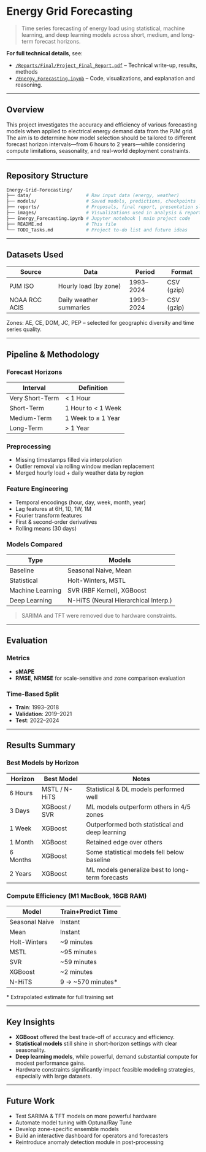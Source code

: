 # Energy Grid Forecasting

> Time series forecasting of energy load using statistical, machine learning, and deep learning models across short, medium, and long-term forecast horizons.

**For full technical details**, see:
- [`/Reports/Final/Project_Final_Report.pdf`](./Reports/Final/Project_Final_Report.pdf) – Technical write-up, results, methods
- [`/Energy_Forecasting.ipynb`](./Energy_Forecasting.ipynb) – Code, visualizations, and explanation and reasoning.

---

## Overview

This project investigates the accuracy and efficiency of various forecasting models when applied to electrical energy demand data from the PJM grid. The aim is to determine how model selection should be tailored to different forecast horizon intervals—from 6 hours to 2 years—while considering compute limitations, seasonality, and real-world deployment constraints.

---

## Repository Structure

```bash
Energy-Grid-Forecasting/
├── data/                    # Raw input data (energy, weather)
├── models/                  # Saved models, predictions, checkpoints
├── reports/                 # Proposals, final report, presentation slides
├── images/                  # Visualizations used in analysis & reports
├── Energy_Forecasting.ipynb # Jupyter notebook | main project code
├── README.md                # This file
└── TODO_Tasks.md            # Project to-do list and future ideas
```

---

## Datasets Used

| Source            | Data                       | Period       | Format     |
|------------------|----------------------------|--------------|------------|
| PJM ISO          | Hourly load (by zone)      | 1993–2024    | CSV (gzip) |
| NOAA RCC ACIS    | Daily weather summaries    | 1993–2024    | CSV (gzip) |

Zones: AE, CE, DOM, JC, PEP – selected for geographic diversity and time series quality.

---

## Pipeline & Methodology

### Forecast Horizons

| Interval         | Definition                |
|------------------|---------------------------|
| Very Short-Term  | < 1 Hour                  |
| Short-Term       | 1 Hour to < 1 Week        |
| Medium-Term      | 1 Week to ≤ 1 Year        |
| Long-Term        | > 1 Year                  |

### Preprocessing
- Missing timestamps filled via interpolation
- Outlier removal via rolling window median replacement
- Merged hourly load + daily weather data by region

### Feature Engineering
- Temporal encodings (hour, day, week, month, year)
- Lag features at 6H, 1D, 1W, 1M
- Fourier transform features
- First & second-order derivatives
- Rolling means (30 days)

### Models Compared

| Type              | Models                                  |
|-------------------|------------------------------------------|
| Baseline          | Seasonal Naive, Mean                    |
| Statistical       | Holt-Winters, MSTL                      |
| Machine Learning  | SVR (RBF Kernel), XGBoost               |
| Deep Learning     | N-HiTS (Neural Hierarchical Interp.)    |

> SARIMA and TFT were removed due to hardware constraints.

---

## Evaluation

### Metrics
- **sMAPE**
- **RMSE**, **NRMSE** for scale-sensitive and zone comparison evaluation

### Time-Based Split
- **Train**: 1993–2018
- **Validation**: 2019–2021
- **Test**: 2022–2024

---

## Results Summary

### Best Models by Horizon

| Horizon    | Best Model       | Notes                                                  |
|------------|------------------|--------------------------------------------------------|
| 6 Hours    | MSTL / N-HiTS    | Statistical & DL models performed well                |
| 3 Days     | XGBoost / SVR    | ML models outperform others in 4/5 zones              |
| 1 Week     | XGBoost          | Outperformed both statistical and deep learning       |
| 1 Month    | XGBoost          | Retained edge over others                              |
| 6 Months   | XGBoost          | Some statistical models fell below baseline           |
| 2 Years    | XGBoost          | ML models generalize best to long-term forecasts      |

### Compute Efficiency (M1 MacBook, 16GB RAM)

| Model         | Train+Predict Time   |
|---------------|----------------------|
| Seasonal Naive| Instant              |
| Mean          | Instant              |
| Holt-Winters  | ~9 minutes           |
| MSTL          | ~95 minutes          |
| SVR           | ~59 minutes          |
| XGBoost       | ~2 minutes           |
| N-HiTS        | 9 → ~570 minutes*    |

\* Extrapolated estimate for full training set

---

## Key Insights

- **XGBoost** offered the best trade-off of accuracy and efficiency.
- **Statistical models** still shine in short-horizon settings with clear seasonality.
- **Deep learning models**, while powerful, demand substantial compute for modest performance gains.
- Hardware constraints significantly impact feasible modeling strategies, especially with large datasets.

---

## Future Work

- Test SARIMA & TFT models on more powerful hardware
- Automate model tuning with Optuna/Ray Tune
- Develop zone-specific ensemble models
- Build an interactive dashboard for operators and forecasters
- Reintroduce anomaly detection module in post-processing
